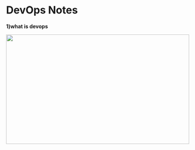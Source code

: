 <h1>DevOps Notes</h1>

 **1)what is devops**




<div>
<img width=500 height=300 src="https://k21academy.com/wp-content/uploads/2023/02/Source-Code.webp">
</div>
